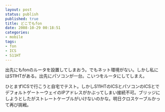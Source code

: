 ```yaml
---
layout: post
status: publish
published: true
title: どこでもfon
date: 2008-10-29 00:18:51
categories:
- mobile
tags:
- fon
- ICS
- S11HT
---
```

出先にもfonのルータを設置してしまおう。でもネット環境がない。しかし私にはS11HTがある。出先にパソコンが一台。こいつをルータにしてしまえ。

ひとまずICSで行こうと自宅でテスト。しかしS11HTのICSとパソコンのICSとでデフォルトゲートーウェイのIPアドレスがかぶってしまい接続不可。ブリッジにしようとしたがストレートケーブルがいけないのかな。明日クロスケーブルかって再び挑戦。
